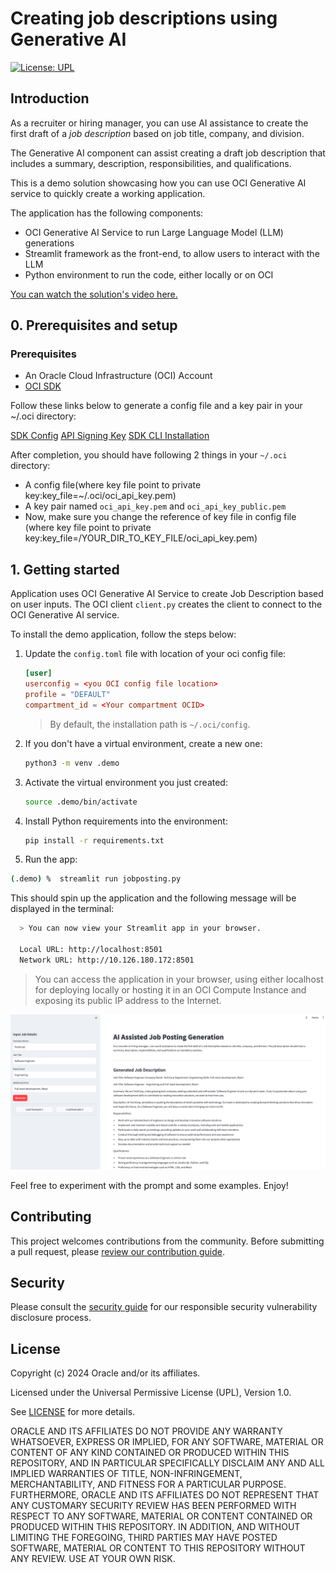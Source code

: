 # Creating job descriptions using Generative AI

[![License: UPL](https://img.shields.io/badge/license-UPL-green)](https://img.shields.io/badge/license-UPL-green)<!--[![Quality gate](https://sonarcloud.io/api/project_badges/quality_gate?project=oracle-devrel_competency-development-genai)](https://sonarcloud.io/dashboard?id=oracle-devrel_competency-development-genai)-->

## Introduction

As a recruiter or hiring manager, you can use AI assistance to create the first draft of a *job description* based on job title, company, and division.

The Generative AI component can assist creating a draft job description that includes a summary, description, responsibilities, and qualifications.

This is a demo solution showcasing how you can use OCI Generative AI service to quickly create a working application.

The application has the following components:

- OCI Generative AI Service to run Large Language Model (LLM) generations
- Streamlit framework as the front-end, to allow users to interact with the LLM
- Python environment to run the code, either locally or on OCI

[You can watch the solution's video here.](https://youtu.be/_qW4NpW4bes)

## 0. Prerequisites and setup

### Prerequisites

- An Oracle Cloud Infrastructure (OCI) Account
- [OCI SDK](https://docs.oracle.com/en-us/iaas/Content/API/Concepts/sdkconfig.htm)

Follow these links below to generate a config file and a key pair in your ~/.oci directory:

[SDK Config](https://docs.oracle.com/en-us/iaas/Content/API/Concepts/sdkconfig.htm)
[API Signing Key](https://docs.oracle.com/en-us/iaas/Content/API/Concepts/apisigningkey.htm)
[SDK CLI Installation](https://docs.oracle.com/en-us/iaas/Content/API/SDKDocs/cliinstall.htm#configfile)

After completion, you should have following 2 things in your `~/.oci` directory:

- A config file(where key file point to private key:key_file=~/.oci/oci_api_key.pem)
- A key pair named `oci_api_key.pem` and `oci_api_key_public.pem`
- Now, make sure you change the reference of key file in config file (where key file point to private key:key_file=/YOUR_DIR_TO_KEY_FILE/oci_api_key.pem)

## 1. Getting started

Application uses OCI Generative AI Service to create Job Description based on user inputs. The OCI client ```client.py``` creates the client to connect to the OCI Generative AI service.

To install the demo application, follow the steps below:

1. Update the `config.toml` file with location of your oci config file:

    ```toml
    [user]
    userconfig = <you OCI config file location>
    profile = "DEFAULT"
    compartment_id = <Your compartment OCID>
    ```

    > By default, the installation path is `~/.oci/config`.

2. If you don't have a virtual environment, create a new one:

    ```bash
    python3 -m venv .demo
    ```

3. Activate the virtual environment you just created:

    ```bash
    source .demo/bin/activate
    ```

4. Install Python requirements into the environment:

    ```bash
    pip install -r requirements.txt
    ```

5. Run the app:

  ```bash
  (.demo) %  streamlit run jobposting.py
  ```

This should spin up the application and the following message will be displayed in the terminal:

```bash
  > You can now view your Streamlit app in your browser.

  Local URL: http://localhost:8501
  Network URL: http://10.126.180.172:8501
```

> You can access the application in your browser, using either localhost for deploying locally or hosting it in an OCI Compute Instance and exposing its public IP address to the Internet.

![streamlit interface](img/image.png)

Feel free to experiment with the prompt and some examples. Enjoy!

## Contributing

<!-- If your project has specific contribution requirements, update the
    CONTRIBUTING.md file to ensure those requirements are clearly explained. -->

This project welcomes contributions from the community. Before submitting a pull
request, please [review our contribution guide](./CONTRIBUTING.md).

## Security

Please consult the [security guide](./SECURITY.md) for our responsible security
vulnerability disclosure process.

## License

Copyright (c) 2024 Oracle and/or its affiliates.

Licensed under the Universal Permissive License (UPL), Version 1.0.

See [LICENSE](LICENSE.txt) for more details.

ORACLE AND ITS AFFILIATES DO NOT PROVIDE ANY WARRANTY WHATSOEVER, EXPRESS OR IMPLIED, FOR ANY SOFTWARE, MATERIAL OR CONTENT OF ANY KIND CONTAINED OR PRODUCED WITHIN THIS REPOSITORY, AND IN PARTICULAR SPECIFICALLY DISCLAIM ANY AND ALL IMPLIED WARRANTIES OF TITLE, NON-INFRINGEMENT, MERCHANTABILITY, AND FITNESS FOR A PARTICULAR PURPOSE.  FURTHERMORE, ORACLE AND ITS AFFILIATES DO NOT REPRESENT THAT ANY CUSTOMARY SECURITY REVIEW HAS BEEN PERFORMED WITH RESPECT TO ANY SOFTWARE, MATERIAL OR CONTENT CONTAINED OR PRODUCED WITHIN THIS REPOSITORY. IN ADDITION, AND WITHOUT LIMITING THE FOREGOING, THIRD PARTIES MAY HAVE POSTED SOFTWARE, MATERIAL OR CONTENT TO THIS REPOSITORY WITHOUT ANY REVIEW. USE AT YOUR OWN RISK.
